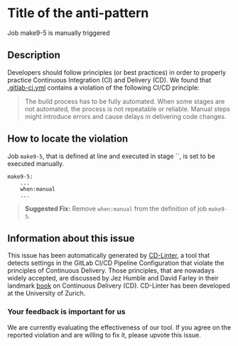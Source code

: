 
# Title of the anti-pattern
Job make9-5 is manually triggered

## Description
Developers should follow principles (or best practices) in order to properly practice Continuous Integration (CI) and Delivery (CD).
We found that [.gitlab-ci.yml](https://gitlab.com/dalibo/postgresql_anonymizer/blob/master/.gitlab-ci.yml) contains a violation of the following CI/CD principle:

> The build process has to be fully automated. 
When some stages are not automated, the process is not repeatable or reliable. Manual steps might introduce errors and cause delays in delivering code changes.

## How to locate the violation
Job `make9-5`, that is defined at line  and executed in stage ``, is set to be executed manually.

```
make9-5:
    ...
    when:manual
    ...
```

> **Suggested Fix:** Remove ```when:manual``` from the definition of job `make9-5`.


## Information about this issue

This issue has been automatically generated by [CD-Linter](https://gitlab.com/Jancso/configuration-analytics), a tool that detects settings in the GitLab CI/CD Pipeline Configuration that violate the principles of Continuous Delivery. Those principles, that are nowadays widely accepted, are discussed by Jez Humble and David Farley in their landmark [book](https://www.oreilly.com/library/view/continuous-delivery-reliable/9780321670250/) on Continuous Delivery (CD). CD-Linter has been developed at the University of Zurich.

### Your feedback is important for us
We are currently evaluating the effectiveness of our tool. If you agree on the reported violation and are willing to fix it, please upvote this issue.
